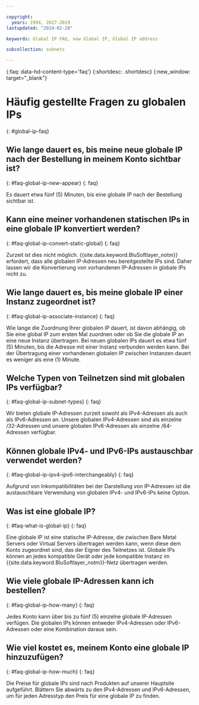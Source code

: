 ```yaml
---

copyright:
  years: 1994, 2017-2019
lastupdated: "2019-02-28"

keywords: Global IP FAQ, new Global IP, Global IP address

subcollection: subnets

---
```


{:faq: data-hd-content-type='faq'}
{:shortdesc: .shortdesc}
{:new_window: target="_blank"}


# Häufig gestellte Fragen zu globalen IPs
{: #global-ip-faq}


## Wie lange dauert es, bis meine neue globale IP nach der Bestellung in meinem Konto sichtbar ist?
{: #faq-global-ip-new-appear} 
{: faq}

Es dauert etwa fünf (5) Minuten, bis eine globale IP nach der Bestellung sichtbar ist.


## Kann eine meiner vorhandenen statischen IPs in eine globale IP konvertiert werden?
{: #faq-global-ip-convert-static-global} 
{: faq}

Zurzeit ist dies nicht möglich. {{site.data.keyword.BluSoftlayer_notm}} erfordert, dass alle globalen IP-Adressen neu bereitgestellte IPs sind. Daher lassen wir die Konvertierung von vorhandenen IP-Adressen in globale IPs nicht zu.


## Wie lange dauert es, bis meine globale IP einer Instanz zugeordnet ist?
{: #faq-global-ip-associate-instance} 
{: faq}

Wie lange die Zuordnung Ihrer globalen IP dauert, ist davon abhängig, ob Sie eine global IP zum ersten Mal zuordnen oder ob Sie die globale IP an eine neue Instanz übertragen. Bei neuen globalen IPs dauert es etwa fünf (5) Minuten, bis die Adresse mit einer Instanz verbunden werden kann. Bei der Übertragung einer vorhandenen globalen IP zwischen Instanzen dauert es weniger als eine (1) Minute.


## Welche Typen von Teilnetzen sind mit globalen IPs verfügbar?
{: #faq-global-ip-subnet-types} 
{: faq}

Wir bieten globale IP-Adressen zurzeit sowohl als IPv4-Adressen als auch als IPv6-Adressen an. Unsere globalen IPv4-Adressen sind als einzelne /32-Adressen und unsere globalen IPv6-Adressen als einzelne /64-Adressen verfügbar.


## Können globale IPv4- und IPv6-IPs austauschbar verwendet werden?
{: #faq-global-ip-ipv4-ipv6-interchangeably} 
{: faq}

Aufgrund von Inkompatibilitäten bei der Darstellung von IP-Adressen ist die austauschbare Verwendung von globalen IPv4- und IPv6-IPs keine Option.


## Was ist eine globale IP?
{: #faq-what-is-global-ip} 
{: faq}

Eine globale IP ist eine statische IP-Adresse, die zwischen Bare Metal Servers oder Virtual Servers übertragen werden kann, wenn diese dem Konto zugeordnet sind, das der Eigner des Teilnetzes ist. Globale IPs können an jedes kompatible Gerät oder jede kompatible Instanz im {{site.data.keyword.BluSoftlayer_notm}}-Netz übertragen werden.


## Wie viele globale IP-Adressen kann ich bestellen?
{: #faq-global-ip-how-many} 
{: faq}

Jedes Konto kann über bis zu fünf (5) einzelne globale IP-Adressen verfügen. Die globalen IPs können entweder IPv4-Adressen oder IPv6-Adressen oder eine Kombination daraus sein.


## Wie viel kostet es, meinem Konto eine globale IP hinzuzufügen?
{: #faq-global-ip-how-much} 
{: faq}

Die Preise für globale IPs sind nach Produkten auf unserer Hauptsite aufgeführt. Blättern Sie abwärts zu den IPv4-Adressen und IPv6-Adressen, um für jeden Adresstyp den Preis für eine globale IP zu finden.
